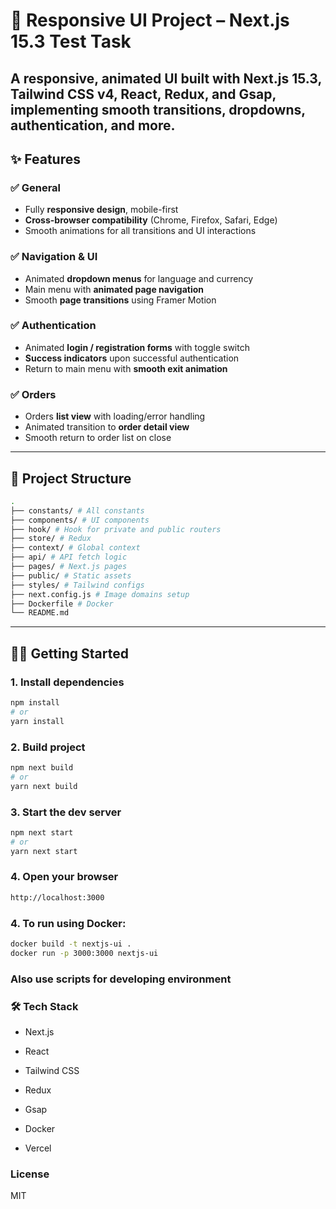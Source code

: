 # 📸 Responsive UI Project – Next.js 15.3 Test Task
A responsive, animated UI built with **Next.js 15.3**, **Tailwind CSS v4**, **React**, **Redux**, and **Gsap**, 
implementing smooth transitions, dropdowns, authentication, and more.
---

## ✨ Features

### ✅ General

- Fully **responsive design**, mobile-first
- **Cross-browser compatibility** (Chrome, Firefox, Safari, Edge)
- Smooth animations for all transitions and UI interactions

### ✅ Navigation & UI

- Animated **dropdown menus** for language and currency
- Main menu with **animated page navigation**
- Smooth **page transitions** using Framer Motion

### ✅ Authentication

- Animated **login / registration forms** with toggle switch
- **Success indicators** upon successful authentication
- Return to main menu with **smooth exit animation**

### ✅ Orders

- Orders **list view** with loading/error handling
- Animated transition to **order detail view**
- Smooth return to order list on close

---

## 📁 Project Structure
```bash
.
├── constants/ # All constants 
├── components/ # UI components 
├── hook/ # Hook for private and public routers
├── store/ # Redux
├── context/ # Global context  
├── api/ # API fetch logic 
├── pages/ # Next.js pages 
├── public/ # Static assets  
├── styles/ # Tailwind configs 
├── next.config.js # Image domains setup 
├── Dockerfile # Docker 
└── README.md
```

---

## 🧑‍💻 Getting Started

### 1. Install dependencies

```bash
npm install
# or
yarn install
```
### 2. Build project
```bash
npm next build
# or
yarn next build
```
### 3. Start the dev server
```bash
npm next start
# or
yarn next start
```

### 4. Open your browser
```bash
http://localhost:3000
```

### 4. To run using Docker:
```bash
docker build -t nextjs-ui .
docker run -p 3000:3000 nextjs-ui
```
### Also use scripts for developing environment 

### 🛠 Tech Stack

 - Next.js

 - React

 - Tailwind CSS

 - Redux

 - Gsap

 - Docker

 - Vercel

###  License

MIT